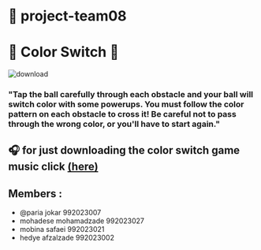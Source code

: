 #  :pushpin: **project-team08**   
# :confetti_ball: Color Switch :confetti_ball: 
![download](https://user-images.githubusercontent.com/79371450/116876552-e9c04900-ac31-11eb-9f68-51d7f918aa7e.png)
### "Tap the ball carefully through each obstacle and your ball will switch color with some powerups. You must follow the color pattern on each obstacle to cross it! Be careful not to pass through the wrong color, or you'll have to start again."
## :headphones: for just downloading the color switch game music click [(here)](https://downloads.khinsider.com/game-soundtracks/album/color-switch-mobile)
## Members :
- @paria jokar 992023007
- mohadese mohamadzade 992023027
- mobina safaei 992023021
- hedye afzalzade 992023002
